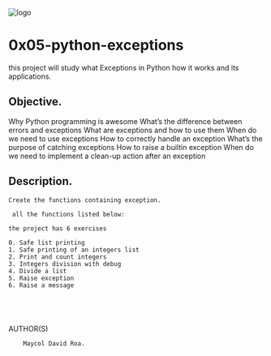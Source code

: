 ![logo](https://user-images.githubusercontent.com/85509333/140988843-905a68d8-cd62-4db6-ba4c-d41d863c5dc9.jpg)

# 0x05-python-exceptions #

this project will study what  Exceptions in Python how it works and its applications. 

## Objective. ##

Why Python programming is awesome
What’s the difference between errors and exceptions
What are exceptions and how to use them
When do we need to use exceptions
How to correctly handle an exception
What’s the purpose of catching exceptions
How to raise a builtin exception
When do we need to implement a clean-up action after an exception

## Description. ##


```
Create the functions containing exception.

 all the functions listed below: 

the project has 6 exercises

0. Safe list printing
1. Safe printing of an integers list
2. Print and count integers
3. Integers division with debug
4. Divide a list
5. Raise exception
6. Raise a message




```

```
```
 AUTHOR(S)
        
        Maycol David Roa.
```
